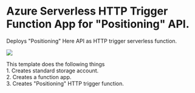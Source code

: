 # Azure Serverless HTTP Trigger Function App for "Positioning"  API.

Deploys "Positioning" Here API as  HTTP trigger serverless function.

 <a href="https://portal.azure.com/#create/Microsoft.Template/uri/https%3A%2F%2Fraw.githubusercontent.com%2Fnavinmistry%2Fhere_azure%2Fmaster%2Farm_templates%2F106-httpTriggerFunctionTemplate-Positioning%2Fazuredeploy.json" target="_blank">
    <img src="http://azuredeploy.net/deploybutton.png"/>
</a>

This template does the following things   
	1. Creates standard storage account.   
	2. Creates a function app.   
	3. Creates "Positioning" HTTP trigger function.  



